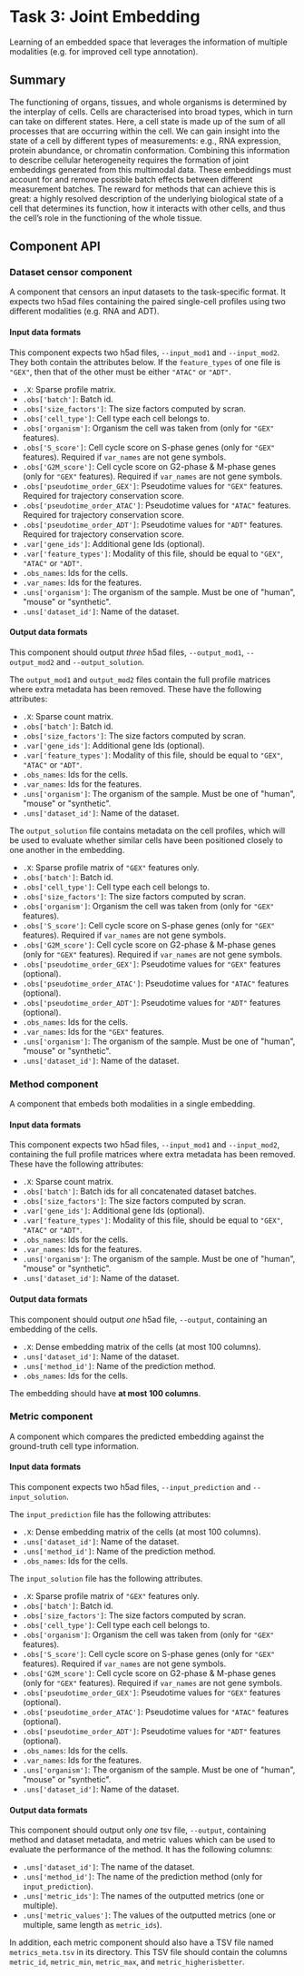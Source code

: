 # Task 3: Joint Embedding

Learning of an embedded space that leverages the information of multiple modalities (e.g. for improved cell type annotation).

## Summary

The functioning of organs, tissues, and whole organisms is determined by the interplay of cells. Cells are characterised into broad types, which in turn can take on different states. Here, a cell state is made up of the sum of all processes that are occurring within the cell. We can gain insight into the state of a cell by different types of measurements: e.g., RNA expression, protein abundance, or chromatin conformation. Combining this information to describe cellular heterogeneity requires the formation of joint embeddings generated from this multimodal data. These embeddings must account for and remove possible batch effects between different measurement batches. The reward for methods that can achieve this is great: a highly resolved description of the underlying biological state of a cell that determines its function, how it interacts with other cells, and thus the cell’s role in the functioning of the whole tissue.

## Component API

### Dataset censor component

A component that censors an input datasets to the task-specific format. It expects two h5ad files containing the paired single-cell profiles using two different modalities (e.g. RNA and ADT). 

#### Input data formats

This component expects two h5ad files, `--input_mod1` and `--input_mod2`. They both contain the attributes below. If the `feature_types` of one file is `"GEX"`, then that of the other must be either `"ATAC"` or `"ADT"`.

  * `.X`: Sparse profile matrix.
  * `.obs['batch']`: Batch id.
  * `.obs['size_factors']`: The size factors computed by scran.
  * `.obs['cell_type']`: Cell type each cell belongs to.
  * `.obs['organism']`: Organism the cell was taken from (only for `"GEX"` features).
  * `.obs['S_score']`: Cell cycle score on S-phase genes (only for `"GEX"` features). Required if `var_names` are not gene symbols.
  * `.obs['G2M_score']`: Cell cycle score on G2-phase & M-phase genes (only for `"GEX"` features). Required if `var_names` are not gene symbols.
  * `.obs['pseudotime_order_GEX']`: Pseudotime values for `"GEX"` features. Required for trajectory conservation score.
  * `.obs['pseudotime_order_ATAC']`: Pseudotime values for `"ATAC"` features. Required for trajectory conservation score.
  * `.obs['pseudotime_order_ADT']`: Pseudotime values for `"ADT"` features. Required for trajectory conservation score.
  * `.var['gene_ids']`: Additional gene Ids (optional).
  * `.var['feature_types']`: Modality of this file, should be equal to `"GEX"`, `"ATAC"` or `"ADT"`.
  * `.obs_names`: Ids for the cells.
  * `.var_names`: Ids for the features.
  * `.uns['organism']`: The organism of the sample. Must be one of "human", "mouse" or "synthetic".
  * `.uns['dataset_id']`: Name of the dataset.

#### Output data formats

This component should output *three* h5ad files, `--output_mod1`, `--output_mod2` and `--output_solution`. 

The `output_mod1` and `output_mod2` files contain the full profile matrices where extra metadata has been removed. These have the following attributes:

  * `.X`: Sparse count matrix.
  * `.obs['batch']`: Batch id.
  * `.obs['size_factors']`: The size factors computed by scran.
  * `.var['gene_ids']`: Additional gene Ids (optional).
  * `.var['feature_types']`: Modality of this file, should be equal to `"GEX"`, `"ATAC"` or `"ADT"`.
  * `.obs_names`: Ids for the cells.
  * `.var_names`: Ids for the features.
  * `.uns['organism']`: The organism of the sample. Must be one of "human", "mouse" or "synthetic".
  * `.uns['dataset_id']`: Name of the dataset.

The `output_solution` file contains metadata on the cell profiles, which will be used to evaluate whether similar cells have been positioned closely to one another in the embedding.

  * `.X`: Sparse profile matrix of `"GEX"` features only.
  * `.obs['batch']`: Batch id.
  * `.obs['cell_type']`: Cell type each cell belongs to.
  * `.obs['size_factors']`: The size factors computed by scran.
  * `.obs['organism']`: Organism the cell was taken from (only for `"GEX"` features).
  * `.obs['S_score']`: Cell cycle score on S-phase genes (only for `"GEX"` features). Required if `var_names` are not gene symbols.
  * `.obs['G2M_score']`: Cell cycle score on G2-phase & M-phase genes (only for `"GEX"` features). Required if `var_names` are not gene symbols.
  * `.obs['pseudotime_order_GEX']`: Pseudotime values for `"GEX"` features (optional).
  * `.obs['pseudotime_order_ATAC']`: Pseudotime values for `"ATAC"` features (optional).
  * `.obs['pseudotime_order_ADT']`: Pseudotime values for `"ADT"` features (optional).
  * `.obs_names`: Ids for the cells.
  * `.var_names`: Ids for the `"GEX"` features.
  * `.uns['organism']`: The organism of the sample. Must be one of "human", "mouse" or "synthetic".
  * `.uns['dataset_id']`: Name of the dataset.

### Method component

A component that embeds both modalities in a single embedding.

#### Input data formats

This component expects two h5ad files, `--input_mod1` and `--input_mod2`, containing the full profile matrices where extra metadata has been removed. These have the following attributes:

  * `.X`: Sparse count matrix.
  * `.obs['batch']`: Batch ids for all concatenated dataset batches.
  * `.obs['size_factors']`: The size factors computed by scran.
  * `.var['gene_ids']`: Additional gene Ids (optional).
  * `.var['feature_types']`: Modality of this file, should be equal to `"GEX"`, `"ATAC"` or `"ADT"`.
  * `.obs_names`: Ids for the cells.
  * `.var_names`: Ids for the features.
  * `.uns['organism']`: The organism of the sample. Must be one of "human", "mouse" or "synthetic".
  * `.uns['dataset_id']`: Name of the dataset.

#### Output data formats

This component should output *one* h5ad file, `--output`, containing an embedding of the cells.

  * `.X`: Dense embedding matrix of the cells (at most 100 columns).
  * `.uns['dataset_id']`: Name of the dataset.
  * `.uns['method_id']`: Name of the prediction method.
  * `.obs_names`: Ids for the cells.

The embedding should have **at most 100 columns**.

### Metric component

A component which compares the predicted embedding against the ground-truth cell type information.

#### Input data formats

This component expects two h5ad files, `--input_prediction` and `--input_solution`.

The `input_prediction` file has the following attributes:

  * `.X`: Dense embedding matrix of the cells (at most 100 columns).
  * `.uns['dataset_id']`: Name of the dataset.
  * `.uns['method_id']`: Name of the prediction method.
  * `.obs_names`: Ids for the cells.

The `input_solution` file has the following attributes.

  * `.X`: Sparse profile matrix of `"GEX"` features only.
  * `.obs['batch']`: Batch id.
  * `.obs['size_factors']`: The size factors computed by scran.
  * `.obs['cell_type']`: Cell type each cell belongs to.
  * `.obs['organism']`: Organism the cell was taken from (only for `"GEX"` features).
  * `.obs['S_score']`: Cell cycle score on S-phase genes (only for `"GEX"` features). Required if `var_names` are not gene symbols.
  * `.obs['G2M_score']`: Cell cycle score on G2-phase & M-phase genes (only for `"GEX"` features). Required if `var_names` are not gene symbols.
  * `.obs['pseudotime_order_GEX']`: Pseudotime values for `"GEX"` features (optional).
  * `.obs['pseudotime_order_ATAC']`: Pseudotime values for `"ATAC"` features (optional).
  * `.obs['pseudotime_order_ADT']`: Pseudotime values for `"ADT"` features (optional).
  * `.obs_names`: Ids for the cells.
  * `.var_names`: Ids for the features.
  * `.uns['organism']`: The organism of the sample. Must be one of "human", "mouse" or "synthetic".
  * `.uns['dataset_id']`: Name of the dataset.

#### Output data formats

This component should output only *one* tsv file, `--output`, containing method and dataset metadata, and metric values which can be used to evaluate the performance of the method. It has the following columns:

  * `.uns['dataset_id']`: The name of the dataset.
  * `.uns['method_id']`: The name of the prediction method (only for `input_prediction`).
  * `.uns['metric_ids']`: The names of the outputted metrics (one or multiple).
  * `.uns['metric_values']`: The values of the outputted metrics (one or multiple, same length as `metric_ids`).

In addition, each metric component should also have a TSV file named `metrics_meta.tsv` in its directory. This TSV file should contain the columns `metric_id`, `metric_min`, `metric_max`, and `metric_higherisbetter`.
